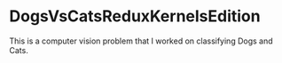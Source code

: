 # DogsVsCatsReduxKernelsEdition
This is a computer vision problem that I worked on classifying Dogs and Cats. 
